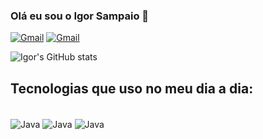 
### Olá eu sou o Igor Sampaio 👋

[![Gmail](https://img.shields.io/badge/LinkedIn-0077B5?style=for-the-badge&logo=linkedin&logoColor=white
)](www.linkedin.com/in/igor-sampaio-4133bb26b)
[![Gmail](https://img.shields.io/badge/Instagram-E4405F?style=for-the-badge&logo=instagram&logoColor=white
)](https://www.instagram.com/samp.yo/)

![Igor's GitHub stats](https://github-readme-stats.vercel.app/api?username=sampyo10&show_icons=true&theme=dracula)

## Tecnologias que uso no meu dia a dia:

<div style="display: inline_block"><br/> 
<img align="center" alt="Java" src="https://img.shields.io/badge/Java-ED8B00?style=for-the-badge&logo=openjdk&logoColor=white" />
<img align="center" alt="Java" src="https://img.shields.io/badge/Spring-6DB33F?style=for-the-badge&logo=spring&logoColor=white" />
<img align="center" alt="Java" src="https://img.shields.io/badge/MongoDB-4EA94B?style=for-the-badge&logo=mongodb&logoColor=white" />
</div>
